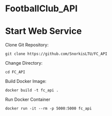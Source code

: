 # FootballClub_API

# Start Web Service

Clone Git Repository:
```
git clone https://github.com/SnorkisLTU/FC_API
```
Change Directory:
```
cd FC_API
```
Build Docker Image:
```
docker build -t fc_api .
```
Run Docker Container
```
docker run -it --rm -p 5000:5000 fc_api
```

